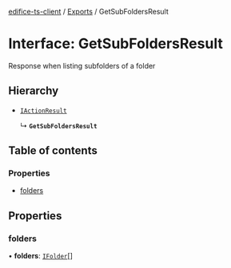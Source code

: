 [edifice-ts-client](../README.md) / [Exports](../modules.md) / GetSubFoldersResult

# Interface: GetSubFoldersResult

Response when listing subfolders of a folder

## Hierarchy

- [`IActionResult`](IActionResult.md)

  ↳ **`GetSubFoldersResult`**

## Table of contents

### Properties

- [folders](GetSubFoldersResult.md#folders)

## Properties

### folders

• **folders**: [`IFolder`](IFolder.md)[]

